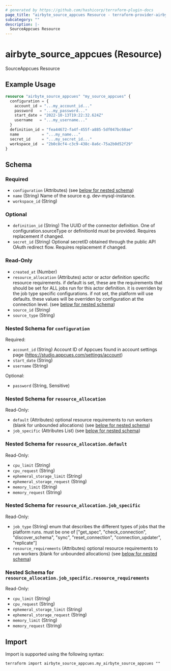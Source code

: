 ```yaml
---
# generated by https://github.com/hashicorp/terraform-plugin-docs
page_title: "airbyte_source_appcues Resource - terraform-provider-airbyte"
subcategory: ""
description: |-
  SourceAppcues Resource
---
```


# airbyte_source_appcues (Resource)

SourceAppcues Resource

## Example Usage

```terraform
resource "airbyte_source_appcues" "my_source_appcues" {
  configuration = {
    account_id = "...my_account_id..."
    password   = "...my_password..."
    start_date = "2022-10-13T19:22:32.624Z"
    username   = "...my_username..."
  }
  definition_id = "fea44672-fa4f-455f-a885-5df047bc60ae"
  name          = "...my_name..."
  secret_id     = "...my_secret_id..."
  workspace_id  = "2b0c8cf4-c3c9-438c-8a6c-75a2b0d52f29"
}
```

<!-- schema generated by tfplugindocs -->
## Schema

### Required

- `configuration` (Attributes) (see [below for nested schema](#nestedatt--configuration))
- `name` (String) Name of the source e.g. dev-mysql-instance.
- `workspace_id` (String)

### Optional

- `definition_id` (String) The UUID of the connector definition. One of configuration.sourceType or definitionId must be provided. Requires replacement if changed.
- `secret_id` (String) Optional secretID obtained through the public API OAuth redirect flow. Requires replacement if changed.

### Read-Only

- `created_at` (Number)
- `resource_allocation` (Attributes) actor or actor definition specific resource requirements. if default is set, these are the requirements that should be set for ALL jobs run for this actor definition. it is overriden by the job type specific configurations. if not set, the platform will use defaults. these values will be overriden by configuration at the connection level. (see [below for nested schema](#nestedatt--resource_allocation))
- `source_id` (String)
- `source_type` (String)

<a id="nestedatt--configuration"></a>
### Nested Schema for `configuration`

Required:

- `account_id` (String) Account ID of Appcues found in account settings page (https://studio.appcues.com/settings/account)
- `start_date` (String)
- `username` (String)

Optional:

- `password` (String, Sensitive)


<a id="nestedatt--resource_allocation"></a>
### Nested Schema for `resource_allocation`

Read-Only:

- `default` (Attributes) optional resource requirements to run workers (blank for unbounded allocations) (see [below for nested schema](#nestedatt--resource_allocation--default))
- `job_specific` (Attributes List) (see [below for nested schema](#nestedatt--resource_allocation--job_specific))

<a id="nestedatt--resource_allocation--default"></a>
### Nested Schema for `resource_allocation.default`

Read-Only:

- `cpu_limit` (String)
- `cpu_request` (String)
- `ephemeral_storage_limit` (String)
- `ephemeral_storage_request` (String)
- `memory_limit` (String)
- `memory_request` (String)


<a id="nestedatt--resource_allocation--job_specific"></a>
### Nested Schema for `resource_allocation.job_specific`

Read-Only:

- `job_type` (String) enum that describes the different types of jobs that the platform runs. must be one of ["get_spec", "check_connection", "discover_schema", "sync", "reset_connection", "connection_updater", "replicate"]
- `resource_requirements` (Attributes) optional resource requirements to run workers (blank for unbounded allocations) (see [below for nested schema](#nestedatt--resource_allocation--job_specific--resource_requirements))

<a id="nestedatt--resource_allocation--job_specific--resource_requirements"></a>
### Nested Schema for `resource_allocation.job_specific.resource_requirements`

Read-Only:

- `cpu_limit` (String)
- `cpu_request` (String)
- `ephemeral_storage_limit` (String)
- `ephemeral_storage_request` (String)
- `memory_limit` (String)
- `memory_request` (String)

## Import

Import is supported using the following syntax:

```shell
terraform import airbyte_source_appcues.my_airbyte_source_appcues ""
```
